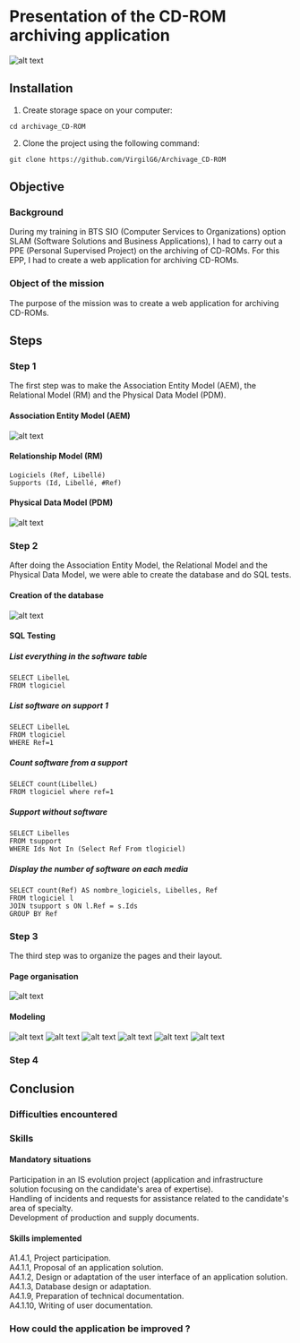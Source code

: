 # Presentation of the CD-ROM archiving application
![alt text](https://github.com/VirgilG6/Archivage_CD-ROM/blob/master/assets/Accueil.png)

## Installation
1. Create storage space on your computer:
```
cd archivage_CD-ROM
```

2. Clone the project using the following command:
```
git clone https://github.com/VirgilG6/Archivage_CD-ROM
```


## Objective
### Background
During my training in BTS SIO (Computer Services to Organizations) option SLAM (Software Solutions and Business Applications), I had to carry out a PPE (Personal Supervised Project) on the archiving of CD-ROMs. For this EPP, I had to create a web application for archiving CD-ROMs.

### Object of the mission
The purpose of the mission was to create a web application for archiving CD-ROMs.


## Steps
### Step 1
The first step was to make the Association Entity Model (AEM), the Relational Model (RM) and the Physical Data Model (PDM).

#### Association Entity Model (AEM)
![alt text](https://github.com/VirgilG6/Archivage_CD-ROM/blob/master/assets/MCD.png)

#### Relationship Model (RM)
```
Logiciels (Ref, Libellé)
Supports (Id, Libellé, #Ref)

```

#### Physical Data Model (PDM)
![alt text](https://github.com/VirgilG6/Archivage_CD-ROM/blob/master/assets/MPD.png)

### Step 2
After doing the Association Entity Model, the Relational Model and the Physical Data Model, we were able to create the database and do SQL tests.

#### Creation of the database
![alt text](https://github.com/VirgilG6/Archivage_CD-ROM/blob/master/assets/Im_BD.png)

#### SQL Testing
##### List everything in the software table
```
SELECT LibelleL
FROM tlogiciel
```

##### List software on support 1
```
SELECT LibelleL 
FROM tlogiciel
WHERE Ref=1
```

##### Count software from a support
```
SELECT count(LibelleL)
FROM tlogiciel where ref=1
```

##### Support without software
```
SELECT Libelles
FROM tsupport
WHERE Ids Not In (Select Ref From tlogiciel)
```

##### Display the number of software on each media
```
SELECT count(Ref) AS nombre_logiciels, Libelles, Ref
FROM tlogiciel l
JOIN tsupport s ON l.Ref = s.Ids
GROUP BY Ref
```

### Step 3
The third step was to organize the pages and their layout.

#### Page organisation
![alt text](https://github.com/VirgilG6/Archivage_CD-ROM/blob/master/assets/Orga_pages.png)

#### Modeling
![alt text](https://github.com/VirgilG6/Archivage_CD-ROM/blob/master/assets/Maquette_1.png)
![alt text](https://github.com/VirgilG6/Archivage_CD-ROM/blob/master/assets/Maquette_2.png)
![alt text](https://github.com/VirgilG6/Archivage_CD-ROM/blob/master/assets/Maquette_3.png)
![alt text](https://github.com/VirgilG6/Archivage_CD-ROM/blob/master/assets/Maquette_4.png)
![alt text](https://github.com/VirgilG6/Archivage_CD-ROM/blob/master/assets/Maquette_5.png)
![alt text](https://github.com/VirgilG6/Archivage_CD-ROM/blob/master/assets/Maquette_6.png)

### Step 4



## Conclusion
### Difficulties encountered


### Skills
#### Mandatory situations
Participation in an IS evolution project (application and infrastructure solution focusing on the candidate's area of expertise).  
Handling of incidents and requests for assistance related to the candidate's area of specialty.  
Development of production and supply documents.

#### Skills implemented
A1.4.1, Project participation.  
A4.1.1, Proposal of an application solution.  
A4.1.2, Design or adaptation of the user interface of an application solution.  
A4.1.3, Database design or adaptation.  
A4.1.9, Preparation of technical documentation.  
A4.1.10, Writing of user documentation.

### How could the application be improved ?

